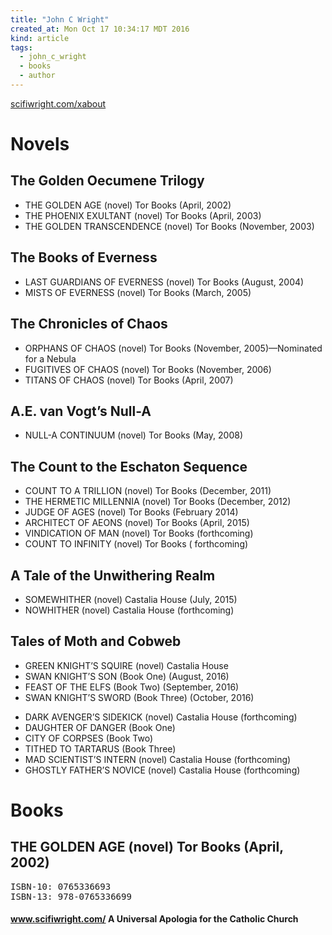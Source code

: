 ```yaml
---
title: "John C Wright"
created_at: Mon Oct 17 10:34:17 MDT 2016
kind: article
tags:
  - john_c_wright
  - books
  - author
---
```


<a href="http://www.scifiwright.com/xabout/" target="_blank">scifiwright.com/xabout</a>


# Novels

## The Golden Oecumene Trilogy

<ul>
  <li>THE GOLDEN AGE (novel) Tor Books (April, 2002)</li>
  <li>THE PHOENIX EXULTANT (novel) Tor Books (April, 2003)</li>
  <li>THE GOLDEN TRANSCENDENCE (novel) Tor Books (November, 2003)</li>
</ul>

## The Books of Everness

<ul>
  <li>LAST GUARDIANS OF EVERNESS (novel) Tor Books (August, 2004)</li>
  <li>MISTS OF EVERNESS (novel) Tor Books (March, 2005)</li>
</ul>

## The Chronicles of Chaos

<ul>
  <li>ORPHANS OF CHAOS (novel) Tor Books (November, 2005)—Nominated for a Nebula</li>
  <li>FUGITIVES OF CHAOS (novel) Tor Books (November, 2006)</li>
  <li>TITANS OF CHAOS (novel) Tor Books (April, 2007)</li>
</ul>

## A.E. van Vogt’s Null-A

<ul>
  <li>NULL-A CONTINUUM (novel) Tor Books (May, 2008)</li>
</ul>

## The Count to the Eschaton Sequence

<ul>
  <li>COUNT TO A TRILLION (novel) Tor Books (December, 2011)</li>
  <li>THE HERMETIC MILLENNIA (novel) Tor Books (December, 2012)</li>
  <li>JUDGE OF AGES (novel) Tor Books (February 2014)</li>
  <li>ARCHITECT OF AEONS (novel) Tor Books (April, 2015)</li>
  <li>VINDICATION OF MAN (novel) Tor Books (forthcoming)</li>
  <li>COUNT TO INFINITY (novel) Tor Books ( forthcoming)</li>
</ul>

## A Tale of the Unwithering Realm

<ul>
  <li>SOMEWHITHER (novel) Castalia House (July, 2015)</li>
  <li>NOWHITHER (novel) Castalia House (forthcoming)</li>
</ul>

<h2>Tales of Moth and Cobweb</h2>

<ul>
  <li>GREEN KNIGHT’S SQUIRE (novel) Castalia House</li>
  <li>SWAN KNIGHT’S SON (Book One) (August, 2016)</li>
  <li>FEAST OF THE ELFS (Book Two) (September, 2016)</li>
  <li>SWAN KNIGHT’S SWORD (Book Three) (October, 2016)</li>
<ul>

</ul>
  <li>DARK AVENGER’S SIDEKICK (novel) Castalia House (forthcoming)</li>
  <li>DAUGHTER OF DANGER (Book One)</li>
  <li>CITY OF CORPSES (Book Two)</li>
  <li>TITHED TO TARTARUS (Book Three)</li>
  <li>MAD SCIENTIST’S INTERN (novel) Castalia House (forthcoming)</li>
  <li>GHOSTLY FATHER’S NOVICE (novel) Castalia House (forthcoming)</li>
</ul>

# Books

## THE GOLDEN AGE (novel) Tor Books (April, 2002)

<pre>
ISBN-10: 0765336693
ISBN-13: 978-0765336699
</pre>

<h4>
  <a href="http://www.scifiwright.com/apologetics/universal-apologia/" target="_blank">www.scifiwright.com/</a>
  A Universal Apologia for the Catholic Church
</h4>

<!--
html boilerplate
<a href="" target="_blank"></a>
<a name=""></a>
<img src="" width="400px">
<ul>
  <li></li>
</ul>
<pre>
</pre>
<pre><code>
</code></pre>
<math xmlns='http://www.w3.org/1998/Math/MathML' display='block'>
</math>
-->
